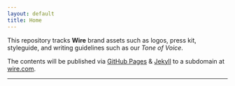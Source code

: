 ```yaml
---
layout: default
title: Home
---
```


This repository tracks **Wire** brand assets such as logos, press kit, styleguide, and writing guidelines such as our _Tone of Voice_.

The contents will be published via [GitHub Pages][1] & [Jekyll][2] to a subdomain at [wire.com][3].

---

[1]: https://pages.github.com
[2]: https://jekyllrb.com
[3]: http://wire.com
